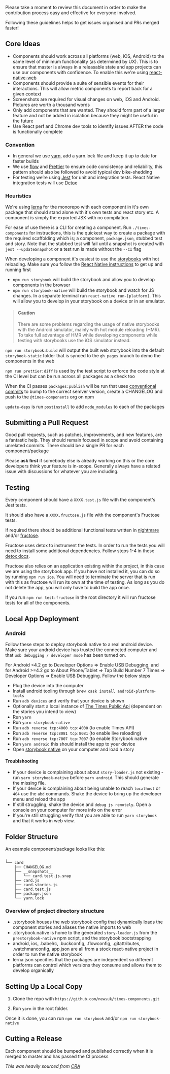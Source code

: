 Please take a moment to review this document in order to make the contribution process easy and effective for
everyone involved.

Following these guidelines helps to get issues organised and PRs merged faster!

## Core Ideas

* Components should work across all platforms (web, iOS, Android) to the same level of minimum
 functionality (as determined by UX). This is to ensure that master is always in a releasable state
 and app projects can use our components with confidence. To enable this we're using
  [react-native-web](https://github.com/necolas/react-native-web)
* Components should provide a suite of sensible events for their interactions. This will allow
 metric components to report back for a given context
* Screenshots are required for visual changes on web, iOS and Android. Pictures are worth a
 thousand words
* Only add components that are wanted. They should form part of a larger feature and not be added
 in isolation because they might be useful in the future
* Use React perf and Chrome dev tools to identify issues AFTER the code is functionally complete

### Convention

* In general we use [yarn](https://yarnpkg.com/en/), add a yarn.lock file and keep it up to date
 for faster builds
* We use [flow](https://flow.org/) and [Prettier](https://github.com/prettier/prettier) to ensure
 code consistency and reliability, this pattern should also be followed to avoid typical dev
  bike-shedding
* For testing we’re using [Jest](https://facebook.github.io/jest/) for unit and integration tests.
 React Native integration tests will use [Detox](https://github.com/wix/detox)

### Heuristics

We're using [lerna](https://github.com/lerna/lerna) for the monorepo with each component in it's
 own package that should stand alone with it's own tests and react story etc. A component is simply
 the exported JSX with no compilation

For ease of use there is a CLI for creating a component. Run `./times-components` for instructions,
 this is the quickest way to create a package with the required scaffolding which is; a component,
  `package.json`, stubbed test and story. Note that the stubbed test will fail until a snapshot
  is created with `jest --updateSnapshot` or a test run is made without the `--CI` flag

When developing a component it's easiest to use the
[storybooks](https://github.com/storybooks/storybook) with hot reloading. Make sure you follow the
 [React Native instructions](https://facebook.github.io/react-native/docs/getting-started.html) to
 get up and running first

* `npm run storybook` will build the storybook and allow you to develop components in the browser
* `npm run storybook-native` will build the storybook and watch for JS changes. In a separate
 terminal run `react-native run-[platform]`. This will allow you to develop in your storybook on a
 device or in an emulator.

> #### Caution
>
> There are some problems regarding the usage of native storybooks with the Android simulator, mainly with hot module reloading (HMR).
> To take full advantage of HMR while developing components while testing with storybooks use the iOS simulator instead.

`npm run storybook:build` will output the built web storybook into the default `storybook-static`
 folder that is synced to the `gh_pages` branch to demo the components in the web

 `npm run prettier:diff` is used by the test script to enforce the code style at the CI level but
 can be run across all packages as a check too

 When the CI passes `packages:publish` will be run that uses
  [conventional commits](https://conventionalcommits.org/) to bump to the correct semver version,
  create a CHANGELOG and push to the `@times-components` org on npm

  `update-deps` is run `postinstall` to add `node_modules` to each of the packages

## Submitting a Pull Request

Good pull requests, such as patches, improvements, and new features, are a fantastic help. They
 should remain focused in scope and avoid containing unrelated commits. There should be a single PR
 for each component/package

Please **ask first** if somebody else is already working on this or the core developers think your
 feature is in-scope. Generally always have a related issue with discussions for whatever you are
  including.

## Testing

Every component should have a `XXXX.test.js` file with the component's Jest tests.

It should also have a `XXXX.fructose.js` file with the component's Fructose tests.

If required there
 should be additional functional tests written in [nightmare](http://www.nightmarejs.org/) and/or
 [fructose](https://github.com/rjanjua/fructose).

Fructose uses detox to instrument the tests. In order to run the tests you will need to install some additional dependencies. Follow steps 1-4 in these [detox docs](https://github.com/wix/detox/blob/master/docs/Introduction.GettingStarted.md).

Fructose also relies on an application existing within the project, in this case we are using the storybook app. If you have not installed it, you can do so by running `npm run ios`. You will need to terminate the server that is run with this as fructose will run its own at the time of testing. As long as you do not delete the app, you will only have to build the app once.

If you run `npm run test:fructose` in the root directory it will run fructose tests for all of the components.


## Local App Deployment

### Android
Follow these steps to deploy storybook native to a real android device.
Make sure your android device has trusted the connected computer and that `usb debugging / developer mode` has been turned on.

For Android <4.2 go to Developer Options => Enable USB Debugging, and for Android >=4.2 go to About Phone/Tablet => Tap Build Number 7 Times => Developer Options => Enable USB Debugging.
Follow the below steps

* Plug the device into the computer
* Install android tooling through `brew cask install android-platform-tools`
* Run `adb devices` and verify that your device is shown
* Optionally start a local instance of [The Times Public Api](https://github.com/newsuk/times-public-api) (dependent on the stories you intend to view)
* Run `yarn`
* Run  `yarn storybook-native`
* Run `adb reverse tcp:4000 tcp:4000` (to enable Times API)
* Run `adb reverse tcp:8081 tcp:8081` (to enable live reloading)
* Run `adb reverse tcp:7007 tcp:7007` (to enable Storybook native
* Run `yarn android` this should install the app to your device
* Open [storybook native](http:localhost:7007)  on your computer and load a story

#### Troublshooting
- If your device is complaining about about `story-loader.js` not existing - run `yarn storybook-native` before `yarn android`. This should generate the missing file.
- If your device is complaining about being unable to reach `localhost` or `404` use the `abd` commands. Shake the device to bring up the developer menu and reload the app
- If still struggling; shake the device and `debug js remotely`. Open a console on your computer for more info on the error
- If you're still struggling verify that you are able to run `yarn storybook` and that it works in web view.

## Folder Structure

An example component/package looks like this:

```
.
└── card
    ├── CHANGELOG.md
    ├── __snapshots__
    │   └── card.test.js.snap
    ├── card.js
    ├── card.stories.js
    ├── card.test.js
    ├── package.json
    └── yarn.lock
```

### Overview of project directory structure

* .storybook houses the web storybook config that dynamically loads the component stories and
 aliases the native imports to web
* .storybook.native is home to the generated `story-loader.js` from the `prestorybook-native`
 npm script, and the storybook bootstrapping
* android, ios, .babelrc, .buckconfig, .flowconfig, .gitattributes, .watchmanconfig, app.json are
 all from a stock react-native project in order to run the native storybook
* lerna.json specifies that the packages are independent so different platforms can control which
 versions they consume and allows them to develop organically

## Setting Up a Local Copy

1. Clone the repo with `https://github.com/newsuk/times-components.git`

2. Run `yarn` in the root folder.

Once it is done, you can run `npm run storybook` and/or `npm run storybook-native`

## Cutting a Release

Each component should be bumped and published correctly when it is merged to master and has passed
 the CI process

*This was heavily sourced from
 [CRA](https://github.com/facebookincubator/create-react-app/edit/master/CONTRIBUTING.md)*
